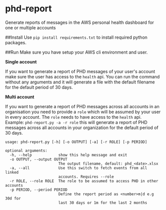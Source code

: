 # phd-report
Generate reports of messages in the AWS personal health dashboard for one or multiple accounts 

##Install
Use `pip install requirements.txt` to install required python packages.

##Run
Make sure you have setup your AWS cli environment and user.

**Single account**

If you want to generate a report of PHD messages of your user's account make sure the user has access to the `health` api. You can run the command without any arguments and it will generate a file with the default filename for the default period of 30 days.

**Multi account**

If you want to generate a report of PHD messages across all accounts in an organisation you need to provide a `role` which will be assumed by your user in every account. The `role` needs to have access to the `health` api. Example: `phd-report.py -a -r role`
this will generate a report of PHD messages across all accounts in your organization for the default period of 30 days.

```
usage: phd-report.py [-h] [-o OUTPUT] [-a] [-r ROLE] [-p PERIOD]

optional arguments:
  -h, --help            show this help message and exit
  -o OUTPUT, --output OUTPUT
                        The output filename, default: phd_<date>.xlsx
  -a, --all             Use this switch to fetch events from all linked
                        accounts. Requires --role
  -r ROLE, --role ROLE  The role to be assumed to access PHD in other accounts
  -p PERIOD, --period PERIOD
                        Define the report period as <number>m|d e.g 30d for
                        last 30 days or 1m for the last 2 months
```